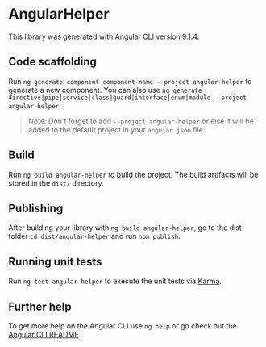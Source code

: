 # AngularHelper

This library was generated with [Angular CLI](https://github.com/angular/angular-cli) version 9.1.4.

## Code scaffolding

Run `ng generate component component-name --project angular-helper` to generate a new component. You can also use `ng generate directive|pipe|service|class|guard|interface|enum|module --project angular-helper`.
> Note: Don't forget to add `--project angular-helper` or else it will be added to the default project in your `angular.json` file. 

## Build

Run `ng build angular-helper` to build the project. The build artifacts will be stored in the `dist/` directory.

## Publishing

After building your library with `ng build angular-helper`, go to the dist folder `cd dist/angular-helper` and run `npm publish`.

## Running unit tests

Run `ng test angular-helper` to execute the unit tests via [Karma](https://karma-runner.github.io).

## Further help

To get more help on the Angular CLI use `ng help` or go check out the [Angular CLI README](https://github.com/angular/angular-cli/blob/master/README.md).
